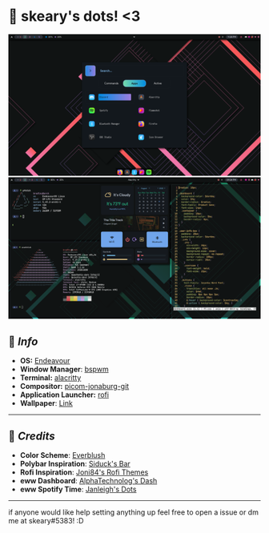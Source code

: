 # 📖 skeary's dots! <3
![Screenshot](unknown1.png)
![Screenshot](unknown.png)
## 📌  *Info*
- **OS:** [Endeavour](https://endeavouros.com/)
- **Window Manager**: [bspwm](https://github.com/baskerville/bspwm)
- **Terminal:** [alacritty](https://github.com/alacritty/alacritty)
- **Compositor:** [picom-jonaburg-git](https://github.com/jonaburg/picom)
- **Application Launcher:** [rofi](https://github.com/davatorium/rofi)
- **Wallpaper**: [Link](wallpaper.png)

***
🔭 *Credits*
---
- **Color Scheme**: [Everblush](https://github.com/Everblush)
- **Polybar Inspiration**: [Siduck's Bar](https://github.com/siduck/dotfiles)
- **Rofi Inspiration**: [Joni84's Rofi Themes](https://github.com/joni84/rofi)
- **eww Dashboard**: [AlphaTechnolog's Dash](https://github.com/AlphaTechnolog/eww-dotfiles)
- **eww Spotify Time**: [Janleigh's Dots](https://github.com/janleigh/dotfiles)

***
if anyone would like help setting anything up feel free to open a issue or dm me at skeary#5383! :D
